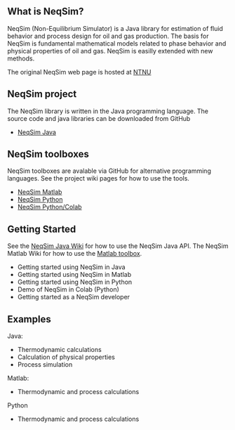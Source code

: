 ## What is NeqSim?
NeqSim (Non-Equilibrium Simulator) is a Java library for estimation of fluid behavior and process design for oil and gas production.
The basis for NeqSim is fundamental mathematical models related to phase behavior and physical properties of oil and gas.  NeqSim is easilly extended with new methods. 



The original NeqSim web page is hosted at [NTNU](http://folk.ntnu.no/solbraa/neqsim/NeqSim.htm)

## NeqSim project
The NeqSim library is written in the Java programming language. The source code and java libraries can be downloaded from GitHub

* [NeqSim Java](https://github.com/equinor/neqsim)

## NeqSim toolboxes
NeqSim toolboxes are avalable via GitHub for alternative programming languages. See the project wiki pages for how to use the tools.

* [NeqSim Matlab](https://github.com/equinor/neqsimmatlab)
* [NeqSim Python](https://github.com/equinor/neqsimpython)
* [NeqSim Python/Colab](https://github.com/EvenSol/NeqSim-Colab)

## Getting Started
See the [NeqSim Java Wiki](https://github.com/equinor/neqsimsource/wiki) for how to use the NeqSim Java API. The NeqSim Matlab Wiki for how to use the [Matlab toolbox](https://github.com/equinor/neqsimmatlab/wiki). 

* Getting started using NeqSim in Java
* Getting started using NeqSim in Matlab
* Getting started using NeqSim in Python
* Demo of NeqSim in Colab (Python)
* Getting started as a NeqSim developer

## Examples

Java:
* Thermodynamic calculations
* Calculation of physical properties
* Process simulation

Matlab:
* Thermodynamic and process calculations

Python
*  Thermodynamic and process calculations
